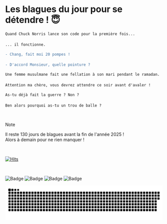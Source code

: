 
<h1>Les blagues du jour pour se détendre ! 😇</h1>

```diff
Quand Chuck Norris lance son code pour la première fois...

... il fonctionne.
```

```diff
- Chang, fait moi 20 pompes !

- D'accord Monsieur, quelle pointure ?
```

```diff
Une femme musulmane fait une fellation à son mari pendant le ramadan.

Attention ma chère, vous devrez attendre ce soir avant d'avaler !
```

```diff
As-tu déjà fait la guerre ? Non ?

Ben alors pourquoi as-tu un trou de balle ?
```

<br/>

> [!NOTE]
> Il reste 130 jours de blagues avant la fin de l'année 2025 ! <br/>
> Alors à demain pour ne rien manquer !

<br/>


[![Hits](https://hits.seeyoufarm.com/api/count/incr/badge.svg?url=https%3A%2F%2Fgithub.com%2FClems02%2Fhit-counter&count_bg=%23003E80&title_bg=%235C9FE1&icon=powershell.svg&icon_color=%23FFFFFF&title=Visite&edge_flat=false)](https://hits.seeyoufarm.com)


<br/>


![Badge](https://img.shields.io/badge/Last%20updated%20on-white?style=for-the-badge&logo=clockify)   ![Badge](https://img.shields.io/badge/24/08-white?style=for-the-badge) ![Badge](https://img.shields.io/badge/at-white?style=for-the-badge) ![Badge](https://img.shields.io/badge/03:33-white?style=for-the-badge)


<p align="center">
 <img width="1000" src="assets/github-snake.svg" alt="snake"/>
</p>
